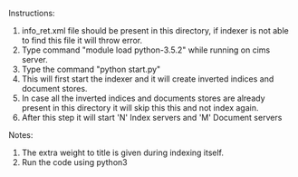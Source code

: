 Instructions:
1. info_ret.xml file should be present in this directory, if indexer is not able to find this file it will throw error.
2. Type command "module load python-3.5.2" while running on cims server.
3. Type the command "python start.py"
4. This will first start the indexer and it will create inverted indices and document stores.
5. In case all the inverted indices and documents stores are already present in this directory it will skip this this and not index again.
6. After this step it will start 'N' Index servers and 'M' Document servers

Notes:
1. The extra weight to title is given during indexing itself. 
2. Run the code using python3 